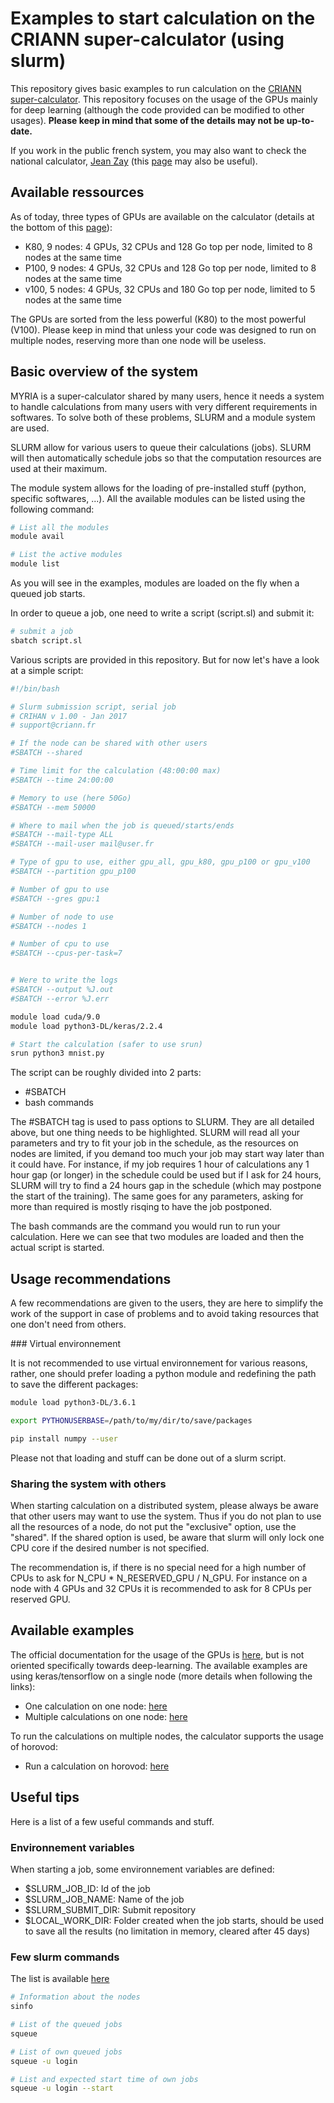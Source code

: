 # Examples to start calculation on the CRIANN super-calculator (using slurm)

This repository gives basic examples to run calculation on the [CRIANN super-calculator](https://www.criann.fr/). This repository focuses on the usage of the GPUs mainly for deep learning (although the code provided can be modified to other usages). **Please keep in mind that some of the details may not be up-to-date.**

If you work in the public french system, you may also want to check the national calculator, [Jean Zay](calculateur) (this [page](calculateur) may also be useful).

## Available ressources

As of today, three types of GPUs are available on the calculator (details at the bottom of this [page](http://www-tech.criann.fr/calcul/tech/myria-doc/guide-util)):

- K80, 9 nodes: 4 GPUs, 32 CPUs and 128 Go top per node, limited to 8 nodes at the same time
- P100, 9 nodes: 4 GPUs, 32 CPUs and 128 Go top per node, limited to 8 nodes at the same time
- v100, 5 nodes: 4 GPUs, 32 CPUs and 180 Go top per node, limited to 5 nodes at the same time

The GPUs are sorted from the less powerful (K80) to the most powerful (V100). Please keep in mind that unless your code was designed to run on multiple nodes, reserving more than one node will be useless.

## Basic overview of the system

MYRIA is a super-calculator shared by many users, hence it needs a system to handle calculations from many users with very different requirements in softwares. To solve both of these problems, SLURM and a module system are used.

SLURM allow for various users to queue their calculations (jobs). SLURM will then automatically schedule jobs so that the computation resources are used at their maximum. 

The module system allows for the loading of pre-installed stuff (python, specific softwares, ...). All the available modules can be listed using the following command:

```bash
# List all the modules
module avail

# List the active modules
module list
```

As you will see in the examples, modules are loaded on the fly when a queued job starts.

In order to queue a job, one need to write a script (script.sl) and submit it:

```bash
# submit a job
sbatch script.sl
```

Various scripts are provided in this repository. But for now let's have a look at a simple script:

```bash
#!/bin/bash

# Slurm submission script, serial job
# CRIHAN v 1.00 - Jan 2017 
# support@criann.fr

# If the node can be shared with other users
#SBATCH --shared

# Time limit for the calculation (48:00:00 max)
#SBATCH --time 24:00:00

# Memory to use (here 50Go)
#SBATCH --mem 50000

# Where to mail when the job is queued/starts/ends
#SBATCH --mail-type ALL
#SBATCH --mail-user mail@user.fr

# Type of gpu to use, either gpu_all, gpu_k80, gpu_p100 or gpu_v100
#SBATCH --partition gpu_p100

# Number of gpu to use
#SBATCH --gres gpu:1

# Number of node to use
#SBATCH --nodes 1

# Number of cpu to use
#SBATCH --cpus-per-task=7


# Were to write the logs
#SBATCH --output %J.out
#SBATCH --error %J.err

module load cuda/9.0
module load python3-DL/keras/2.2.4

# Start the calculation (safer to use srun)
srun python3 mnist.py
```

The script can be roughly divided into 2 parts:

- #SBATCH
- bash commands

The #SBATCH tag is used to pass options to SLURM. They are all detailed above, but one thing needs to be highlighted. SLURM will read all your parameters and try to fit your job in the schedule, as the resources on nodes are limited, if you demand too much your job may start way later than it could have. For instance, if my job requires 1 hour of calculations any 1 hour gap (or longer) in the schedule could be used but if I ask for 24 hours, SLURM will try to find a 24 hours gap in the schedule (which may postpone the start of the training). The same goes for any parameters, asking for more than required is mostly risqing to have the job postponed.

The bash commands are the command you would run to run your calculation. Here we can see that two modules are loaded and then the actual script is started.

## Usage recommendations

A few recommendations are given to the users, they are here to simplify the work of the support in case of problems and to avoid taking resources that one don't need from others.

### Virtual environnement

It is not recommended to use virtual environnement for various reasons, rather, one should prefer loading a python module and redefining the path to save the different packages:

```bash
module load python3-DL/3.6.1

export PYTHONUSERBASE=/path/to/my/dir/to/save/packages

pip install numpy --user
```

Please not that loading and stuff can be done out of a slurm script.

### Sharing the system with others

When starting calculation on a distributed system, please always be aware that other users may want to use the system. Thus if you do not plan to use all the resources of a node, do not put the "exclusive" option, use the "shared". If the shared option is used, be aware that slurm will only lock one CPU core if the desired number is not specified. 

The recommendation is, if there is no special need for a high number of CPUs to ask for N_CPU * N_RESERVED_GPU / N_GPU. For instance on a node with 4 GPUs and 32 CPUs it is recommended to ask for 8 CPUs per reserved GPU.


## Available examples

The official documentation for the usage of the GPUs is [here](http://www-tech.criann.fr/calcul/tech/myria-doc/gpgpu#Architecture%20V100-SXM2), but is not oriented specifically towards deep-learning. The available examples are using keras/tensorflow  on a single node (more details when following the links):

- One calculation on one node: [here](one_calculation_one_node/README.md)
- Multiple calculations on one node: [here](multiple_calculation_one_node/README.md)

To run the calculations on multiple nodes, the calculator supports the usage of horovod:

- Run a calculation on horovod: [here](mnist_horovod_example/README.md)

## Useful tips

Here is a list of a few useful commands and stuff.

### Environnement variables

When starting a job, some environnement variables are defined:

- $SLURM_JOB_ID: Id of the job
- $SLURM_JOB_NAME: Name of the job
- $SLURM_SUBMIT_DIR: Submit repository
- $LOCAL_WORK_DIR: Folder created when the job starts, should be used to save all the results (no limitation in memory, cleared after 45 days)

### Few slurm commands

The list is available [here](http://www-tech.criann.fr/calcul/tech/myria-doc/guide-util#Soumission)

```bash
# Information about the nodes
sinfo

# List of the queued jobs
squeue

# List of own queued jobs
squeue -u login

# List and expected start time of own jobs
squeue -u login --start
```
